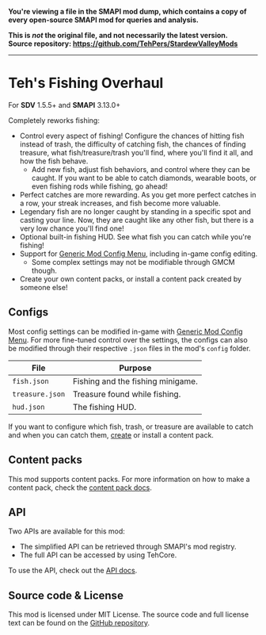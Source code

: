 **You're viewing a file in the SMAPI mod dump, which contains a copy of every open-source SMAPI mod
for queries and analysis.**

**This is _not_ the original file, and not necessarily the latest version.**  
**Source repository: https://github.com/TehPers/StardewValleyMods**

----

# Teh's Fishing Overhaul

For **SDV** 1.5.5+ and **SMAPI** 3.13.0+

Completely reworks fishing:

- Control every aspect of fishing! Configure the chances of hitting fish instead of trash, the difficulty of catching fish, the chances of finding treasure, what fish/treasure/trash you'll find, where you'll find it all, and how the fish behave.
  - Add new fish, adjust fish behaviors, and control where they can be caught. If you want to be able to catch diamonds, wearable boots, or even fishing rods while fishing, go ahead!
- Perfect catches are more rewarding. As you get more perfect catches in a row, your streak increases, and fish become more valuable.
- Legendary fish are no longer caught by standing in a specific spot and casting your line. Now, they are caught like any other fish, but there is a very low chance you'll find one!
- Optional built-in fishing HUD. See what fish you can catch while you're fishing!
- Support for [Generic Mod Config Menu][gmcm], including in-game config editing.
  - Some complex settings may not be modifiable through GMCM though.
- Create your own content packs, or install a content pack created by someone else!

## Configs

Most config settings can be modified in-game with [Generic Mod Config Menu][gmcm]. For more fine-tuned control over the settings, the configs can also be modified through their respective `.json` files in the mod's `config` folder.

| File            | Purpose                           |
| --------------- | --------------------------------- |
| `fish.json`     | Fishing and the fishing minigame. |
| `treasure.json` | Treasure found while fishing.     |
| `hud.json`      | The fishing HUD.                  |

If you want to configure which fish, trash, or treasure are available to catch and when you can catch them, [create][create a content pack] or install a content pack.

## Content packs

This mod supports content packs. For more information on how to make a content pack, check the [content pack docs].

## API

Two APIs are available for this mod:

- The simplified API can be retrieved through SMAPI's mod registry.
- The full API can be accessed by using TehCore.

To use the API, check out the [API docs][api docs].

## Source code & License

This mod is licensed under MIT License. The source code and full license text can be found on the [GitHub repository][github repo].

[gmcm]: https://www.nexusmods.com/stardewvalley/mods/5098
[create a content pack]: https://stardewvalleywiki.com/Modding:Content_packs#Create_a_content_pack
[content pack docs]: https://github.com/TehPers/StardewValleyMods/tree/full-rewrite/docs/TehPers.FishingOverhaul/Content%20Packs.md
[api docs]: https://github.com/TehPers/StardewValleyMods/tree/full-rewrite/docs/TehPers.FishingOverhaul/API.md
[github repo]: https://github.com/TehPers/StardewValleyMods/tree/full-rewrite
